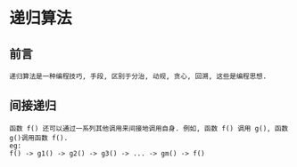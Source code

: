 # 递归算法
## 前言
    递归算法是一种编程技巧, 手段, 区别于分治, 动规, 贪心, 回溯, 这些是编程思想.
## 间接递归
    函数 f() 还可以通过一系列其他调用来间接地调用自身. 例如, 函数 f() 调用 g(), 函数 g()调用函数 f().
    eg: 
    f() -> g1() -> g2() -> g3() -> ... -> gm() -> f()